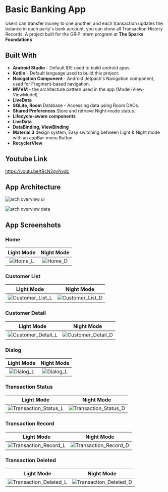 # Basic Banking App #

Users can transfer money to one another, and each transaction updates the balance in each party's
bank account, you can show all Transaction History Records. A project built for the GRIP intern
program at **The Sparks Foundations**

## Built With ##

* **Android Studio** - Default IDE used to build android apps.
* **Kotlin** - Default language used to build this project.
* **Navigation Component** - Android Jetpack's Navigation component, used for Fragment-based
  navigation.
* **MVVM** - the architecture pattern used in the app (Model-View-ViewModel)
* **LiveData**
* **SQLite, Room** Database - Accessing data using Room DAOs.
* **Shared Preferences** Store and retrieve Night-mode status.
* **Lifecycle-aware components**
* **LiveData**
* **DataBinding, ViewBinding**
* **Material 3** design system, Easy switching between Light & Night mode with an appBar-menu
  Button.
* **RecyclerView**

## Youtube Link ##

https://youtu.be/tBcN2gvNydc

## App Architecture ##

![arch overview ui](https://github.com/AstroAnasTariq/BankingApp/blob/main/Res/mad-arch-overview-ui.png)

![arch overview data](https://github.com/AstroAnasTariq/BankingApp/blob/main/Res/mad-arch-overview-data.png)

## App Screenshots ##

### **Home**

|                                       Light Mode                                       |                                               Night Mode                                                |
|:--------------------------------------------------------------------------------------:|:-------------------------------------------------------------------------------------------------------:|
| ![Home_L](https://github.com/AstroAnasTariq/BankingApp/blob/main/Res/0_Home_Light.png) |          ![Home_D](https://github.com/AstroAnasTariq/BankingApp/blob/main/Res/0_Home_Dark.png)          |

### **Customer List**

|                                                Light Mode                                                |                                               Night Mode                                                |
|:--------------------------------------------------------------------------------------------------------:|:-------------------------------------------------------------------------------------------------------:|
| ![Customer_List_L](https://github.com/AstroAnasTariq/BankingApp/blob/main/Res/1_Customer_List_Light.png) | ![Customer_List_D](https://github.com/AstroAnasTariq/BankingApp/blob/main/Res/1_Customer_List_Dark.png) |

### **Customer Detail**

|                                                  Light Mode                                                  |                                                 Night Mode                                                  |
|:------------------------------------------------------------------------------------------------------------:|:-----------------------------------------------------------------------------------------------------------:|
| ![Customer_Detail_L](https://github.com/AstroAnasTariq/BankingApp/blob/main/Res/2_Customer_Detail_Light.png) | ![Customer_Detail_D](https://github.com/AstroAnasTariq/BankingApp/blob/main/Res/2_Customer_Detail_Dark.png) |

### **Dialog**

|                                         Light Mode                                         |                                        Night Mode                                         |
|:------------------------------------------------------------------------------------------:|:-----------------------------------------------------------------------------------------:|
| ![Dialog_L](https://github.com/AstroAnasTariq/BankingApp/blob/main/Res/3_Dialog_Light.png) | ![Dialog_L](https://github.com/AstroAnasTariq/BankingApp/blob/main/Res/3_Dialog_Dark.png) |

### **Transaction Status**

|                                                     Light Mode                                                     |                                                    Night Mode                                                     |
|:------------------------------------------------------------------------------------------------------------------:|:-----------------------------------------------------------------------------------------------------------------:|
| ![Transaction_Status_L](https://github.com/AstroAnasTariq/BankingApp/blob/main/Res/4_Transaction_Status_Light.png) | ![Transaction_Status_D](https://github.com/AstroAnasTariq/BankingApp/blob/main/Res/4_Transaction_Status_Dark.png) |

### **Transaction Record**

|                                                     Light Mode                                                     |                                                    Night Mode                                                     |
|:------------------------------------------------------------------------------------------------------------------:|:-----------------------------------------------------------------------------------------------------------------:|
| ![Transaction_Record_L](https://github.com/AstroAnasTariq/BankingApp/blob/main/Res/6_Transaction_Record_Light.png) | ![Transaction_Record_D](https://github.com/AstroAnasTariq/BankingApp/blob/main/Res/6_Transaction_Record_Dark.png) |

### **Transaction Deleted**

|                                                      Light Mode                                                      |                                                     Night Mode                                                      |
|:--------------------------------------------------------------------------------------------------------------------:|:-------------------------------------------------------------------------------------------------------------------:|
| ![Transaction_Deleted_L](https://github.com/AstroAnasTariq/BankingApp/blob/main/Res/7_Transaction_Deleted_Light.png) | ![Transaction_Deleted_D](https://github.com/AstroAnasTariq/BankingApp/blob/main/Res/7_Transaction_Deleted_Dark.png) |
